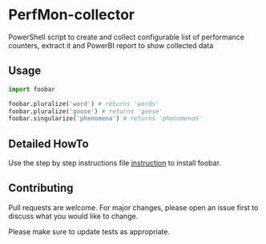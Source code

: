 # PerfMon-collector
PowerShell script to create and collect configurable list of performance counters, extract it and PowerBI report to show collected data

## Usage

```python
import foobar

foobar.pluralize('word') # returns 'words'
foobar.pluralize('goose') # returns 'geese'
foobar.singularize('phenomena') # returns 'phenomenon'
```
## Detailed HowTo
Use the step by step instructions file  [instruction](https://pip.pypa.io/en/stable/) to install foobar.

## Contributing
Pull requests are welcome. For major changes, please open an issue first to discuss what you would like to change.

Please make sure to update tests as appropriate.
